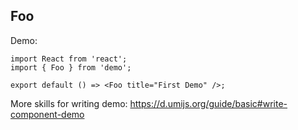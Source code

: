 ## Foo

Demo:

```tsx
import React from 'react';
import { Foo } from 'demo';

export default () => <Foo title="First Demo" />;
```

More skills for writing demo: https://d.umijs.org/guide/basic#write-component-demo
